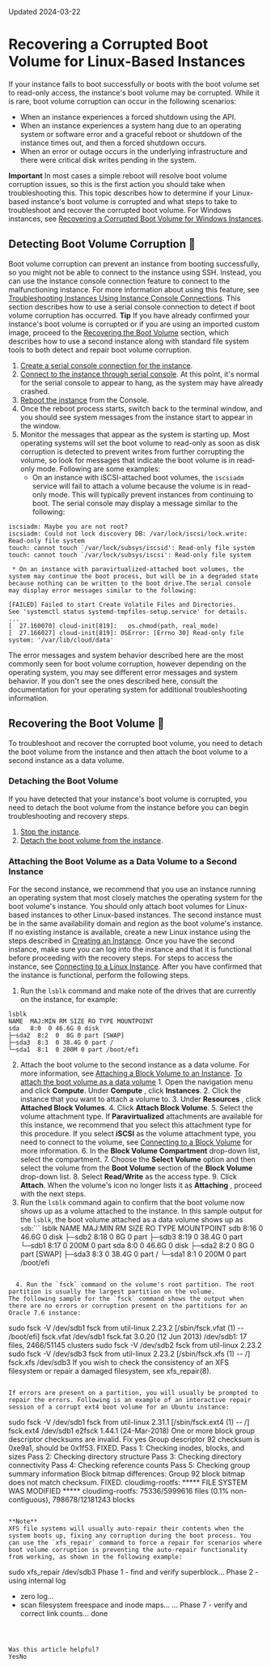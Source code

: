 Updated 2024-03-22
# Recovering a Corrupted Boot Volume for Linux-Based Instances
If your instance fails to boot successfully or boots with the boot volume set to read-only access, the instance's boot volume may be corrupted. While it is rare, boot volume corruption can occur in the following scenarios:
  * When an instance experiences a forced shutdown using the API.
  * When an instance experiences a system hang due to an operating system or software error and a graceful reboot or shutdown of the instance times out, and then a forced shutdown occurs.
  * When an error or outage occurs in the underlying infrastructure and there were critical disk writes pending in the system.


**Important** In most cases a simple reboot will resolve boot volume corruption issues, so this is the first action you should take when troubleshooting this.
This topic describes how to determine if your Linux-based instance's boot volume is corrupted and what steps to take to troubleshoot and recover the corrupted boot volume. For Windows instances, see [Recovering a Corrupted Boot Volume for Windows Instances](https://docs.oracle.com/en-us/iaas/Content/Block/Tasks/recoveringwindowsbootvolume.htm#Recovering_a_Corrupted_Boot_Volume_for_Windows_Instances).
## Detecting Boot Volume Corruption 🔗 
Boot volume corruption can prevent an instance from booting successfully, so you might not be able to connect to the instance using SSH. Instead, you can use the instance console connection feature to connect to the malfunctioning instance. For more information about using this feature, see [Troubleshooting Instances Using Instance Console Connections](https://docs.oracle.com/iaas/Content/Compute/References/serialconsole.htm).
This section describes how to use a serial console connection to detect if boot volume corruption has occurred. 
**Tip** If you have already confirmed your instance's boot volume is corrupted or if you are using an imported custom image, proceed to the [Recovering the Boot Volume](https://docs.oracle.com/en-us/iaas/Content/Block/Tasks/recoveringlinuxbootvolume.htm#recover) section, which describes how to use a second instance along with standard file system tools to both detect and repair boot volume corruption.
  1. [Create a serial console connection for the instance](https://docs.oracle.com/iaas/Content/Compute/References/serialconsole.htm#Creating). 
  2. [Connect to the instance through serial console](https://docs.oracle.com/iaas/Content/Compute/References/serialconsole.htm#Connecti2).
At this point, it's normal for the serial console to appear to hang, as the system may have already crashed.
  3. [Reboot the instance](https://docs.oracle.com/iaas/Content/Compute/Tasks/restartinginstance.htm) from the Console. 
  4. Once the reboot process starts, switch back to the terminal window, and you should see system messages from the instance start to appear in the window.
  5. Monitor the messages that appear as the system is starting up. Most operating systems will set the boot volume to read-only as soon as disk corruption is detected to prevent writes from further corrupting the volume, so look for messages that indicate the boot volume is in read-only mode. Following are some examples:
     * On an instance with iSCSI-attached boot volumes, the `iscsiadm` service will fail to attach a volume because the volume is in read-only mode. This will typically prevent instances from continuing to boot. The serial console may display a message similar to the following:
```
iscsiadm: Maybe you are not root?
iscsiadm: Could not lock discovery DB: /var/lock/iscsi/lock.write: Read-only file system
touch: cannot touch `/var/lock/subsys/iscsid': Read-only file system
touch: cannot touch `/var/lock/subsys/iscsi': Read-only file system
```

     * On an instance with paravirtualized-attached boot volumes, the system may continue the boot process, but will be in a degraded state because nothing can be written to the boot drive.The serial console may display error messages similar to the following:
```
[FAILED] Failed to start Create Volatile Files and Directories.
See 'systemctl status systemd-tmpfiles-setup.service' for details.
...
[  27.160070] cloud-init[819]:   os.chmod(path, real_mode)
[  27.166027] cloud-init[819]: OSError: [Errno 30] Read-only file system: '/var/lib/cloud/data'
```

The error messages and system behavior described here are the most commonly seen for boot volume corruption, however depending on the operating system, you may see different error messages and system behavior. If you don't see the ones described here, consult the documentation for your operating system for additional troubleshooting information.


## Recovering the Boot Volume 🔗 
To troubleshoot and recover the corrupted boot volume, you need to detach the boot volume from the instance and then attach the boot volume to a second instance as a data volume. 
### Detaching the Boot Volume
If you have detected that your instance's boot volume is corrupted, you need to detach the boot volume from the instance before you can begin troubleshooting and recovery steps.
  1. [Stop the instance](https://docs.oracle.com/iaas/Content/Compute/Tasks/restartinginstance.htm). 
  2. [Detach the boot volume from the instance](https://docs.oracle.com/en-us/iaas/Content/Block/Tasks/detachingabootvolume.htm#Detaching_a_Boot_Volume). 


### Attaching the Boot Volume as a Data Volume to a Second Instance
For the second instance, we recommend that you use an instance running an operating system that most closely matches the operating system for the boot volume's instance. You should only attach boot volumes for Linux-based instances to other Linux-based instances. The second instance must be in the same availability domain and region as the boot volume's instance. If no existing instance is available, create a new Linux instance using the steps described in [Creating an Instance](https://docs.oracle.com/iaas/Content/Compute/Tasks/launchinginstance.htm). Once you have the second instance, make sure you can log into the instance and that it is functional before proceeding with the recovery steps. For steps to access the instance, see [Connecting to a Linux Instance](https://docs.oracle.com/iaas/Content/Compute/Tasks/connect-to-linux-instance.htm). After you have confirmed that the instance is functional, perform the following steps.
  1. Run the `lsblk` command and make note of the drives that are currently on the instance, for example:
```
lsblk
NAME  MAJ:MIN RM SIZE RO TYPE MOUNTPOINT
sda   8:0  0 46.6G 0 disk
├─sda2  8:2  0  8G 0 part [SWAP]
├─sda3  8:3  0 38.4G 0 part /
└─sda1  8:1  0 200M 0 part /boot/efi
```

  2. Attach the boot volume to the second instance as a data volume. For more information, see [Attaching a Block Volume to an Instance](https://docs.oracle.com/en-us/iaas/Content/Block/Tasks/attachingavolume.htm#top "Attach a block volume to a compute instance to expand the available storage on the instance.").
[To attach the boot volume as a data volume](https://docs.oracle.com/en-us/iaas/Content/Block/Tasks/recoveringlinuxbootvolume.htm)
    1. Open the navigation menu and click **Compute**. Under **Compute** , click **Instances**.
    2. Click the instance that you want to attach a volume to.
    3. Under **Resources** , click **Attached Block Volumes**. 
    4. Click **Attach Block Volume**.
    5. Select the volume attachment type. If **Paravirtualized** attachments are available for this instance, we recommend that you select this attachment type for this procedure.
If you select **iSCSI** as the volume attachment type, you need to connect to the volume, see [Connecting to a Block Volume](https://docs.oracle.com/en-us/iaas/Content/Block/Tasks/connectingtoavolume.htm#top "Connect to a block volume that's attached to a compute instance.") for more information.
    6. In the **Block Volume Compartment** drop-down list, select the compartment. 
    7. Choose the **Select Volume** option and then select the volume from the **Boot Volume** section of the **Block Volume** drop-down list. 
    8. Select **Read/Write** as the access type.
    9. Click **Attach**.
When the volume's icon no longer lists it as **Attaching** , proceed with the next steps. 
  3. Run the `lsblk` command again to confirm that the boot volume now shows up as a volume attached to the instance. In this sample output for the `lsblk`, the boot volume attached as a data volume shows up as `sdb`:```
lsblk
NAME  MAJ:MIN RM SIZE RO TYPE MOUNTPOINT
sdb   8:16  0 46.6G 0 disk
├─sdb2  8:18  0  8G 0 part
├─sdb3  8:19  0 38.4G 0 part
└─sdb1  8:17  0 200M 0 part
sda   8:0  0 46.6G 0 disk
├─sda2  8:2  0  8G 0 part [SWAP]
├─sda3  8:3  0 38.4G 0 part /
└─sda1  8:1  0 200M 0 part /boot/efi
```

  4. Run the `fsck` command on the volume's root partition. The root partition is usually the largest partition on the volume.
The following sample for the `fsck` command shows the output when there are no errors or corruption present on the partitions for an Oracle 7.6 instance:
```
sudo fsck -V /dev/sdb1
fsck from util-linux 2.23.2
[/sbin/fsck.vfat (1) -- /boot/efi] fsck.vfat /dev/sdb1
fsck.fat 3.0.20 (12 Jun 2013)
/dev/sdb1: 17 files, 2466/51145 clusters
sudo fsck -V /dev/sdb2
fsck from util-linux 2.23.2
sudo fsck -V /dev/sdb3
fsck from util-linux 2.23.2
[/sbin/fsck.xfs (1) -- /] fsck.xfs /dev/sdb3
If you wish to check the consistency of an XFS filesystem or
repair a damaged filesystem, see xfs_repair(8).
```

If errors are present on a partition, you will usually be prompted to repair the errors. Following is an example of an interactive repair session of a corrupt ext4 boot volume for an Ubuntu instance:
```
sudo fsck -V /dev/sdb1
fsck from util-linux 2.31.1
[/sbin/fsck.ext4 (1) -- /] fsck.ext4 /dev/sdb1
e2fsck 1.44.1 (24-Mar-2018)
One or more block group descriptor checksums are invalid. Fix<y> yes
Group descriptor 92 checksum is 0xe9a1, should be 0x1f53. FIXED.
Pass 1: Checking inodes, blocks, and sizes
Pass 2: Checking directory structure
Pass 3: Checking directory connectivity
Pass 4: Checking reference counts
Pass 5: Checking group summary information
Block bitmap differences: Group 92 block bitmap does not match checksum.
FIXED.
cloudimg-rootfs: ***** FILE SYSTEM WAS MODIFIED *****
cloudimg-rootfs: 75336/5999616 files (0.1% non-contiguous), 798678/12181243 blocks
```

**Note**
XFS file systems will usually auto-repair their contents when the system boots up, fixing any corruption during the boot process. You can use the `xfs_repair` command to force a repair for scenarios where boot volume corruption is preventing the auto-repair functionality from working, as shown in the following example:
```
sudo xfs_repair /dev/sdb3
Phase 1 - find and verify superblock...
Phase 2 - using internal log
- zero log...
- scan filesystem freespace and inode maps...
...
Phase 7 - verify and correct link counts...
done
```



Was this article helpful?
YesNo

